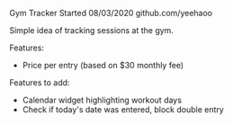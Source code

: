 Gym Tracker
Started 08/03/2020
github.com/yeehaoo

Simple idea of tracking sessions at the gym.

Features:
 - Price per entry (based on $30 monthly fee)

Features to add:
 - Calendar widget highlighting workout days
 - Check if today's date was entered, block double entry
